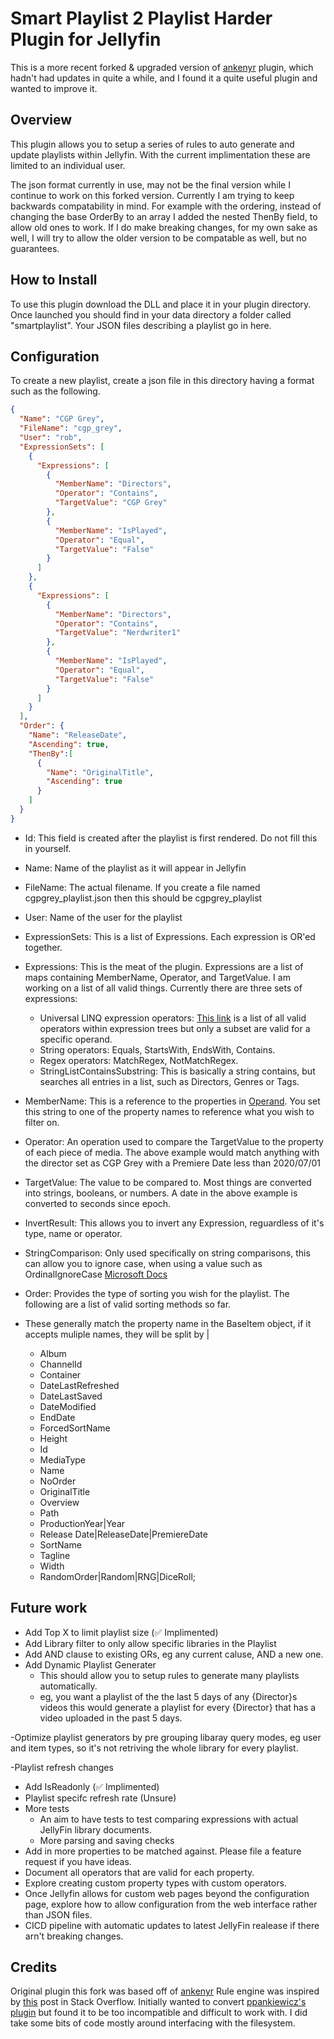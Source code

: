 # Smart Playlist 2 Playlist Harder Plugin for Jellyfin

This is a more recent forked & upgraded version of [ankenyr](https://github.com/ankenyr/jellyfin-smartplaylist-plugin) plugin, which hadn't had updates in quite a while, and I found it a quite useful plugin and wanted to improve it.


## Overview

This plugin allows you to setup a series of rules to auto generate and update playlists within Jellyfin.
With the current implimentation these are limited to an individual user.

The json format currently in use, may not be the final version while I continue to work on this forked version.
Currently I am trying to keep backwards compatability in mind. For example with the ordering, instead of changing the base OrderBy to an array I added the nested ThenBy field, to allow old ones to work.
If I do make breaking changes, for my own sake as well, I will try to allow the older version to be compatable as well, but no guarantees. 

## How to Install

To use this plugin download the DLL and place it in your plugin directory. Once launched you should find in your data directory a folder called "smartplaylist". Your JSON files describing a playlist go in here.

## Configuration

To create a new playlist, create a json file in this directory having a format such as the following.

```json
{
  "Name": "CGP Grey",
  "FileName": "cgp_grey",
  "User": "rob",
  "ExpressionSets": [
    {
      "Expressions": [
        {
          "MemberName": "Directors",
          "Operator": "Contains",
          "TargetValue": "CGP Grey"
        },
        {
          "MemberName": "IsPlayed",
          "Operator": "Equal",
          "TargetValue": "False"
        }
      ]
    },
    {
      "Expressions": [
        {
          "MemberName": "Directors",
          "Operator": "Contains",
          "TargetValue": "Nerdwriter1"
        },
        {
          "MemberName": "IsPlayed",
          "Operator": "Equal",
          "TargetValue": "False"
        }
      ]
    }
  ],
  "Order": {
    "Name": "ReleaseDate",
    "Ascending": true,
    "ThenBy":[
      {
        "Name": "OriginalTitle",
        "Ascending": true
      }
    ]
  }
}
```

- Id: This field is created after the playlist is first rendered. Do not fill this in yourself.
- Name: Name of the playlist as it will appear in Jellyfin
- FileName: The actual filename. If you create a file named cgpgrey_playlist.json then this should be cgpgrey_playlist
- User: Name of the user for the playlist
- ExpressionSets: This is a list of Expressions. Each expression is OR'ed together.
- Expressions: This is the meat of the plugin. Expressions are a list of maps containing MemberName, Operator, and TargetValue. I am working on a list of all valid things. Currently there are three sets of expressions:

  - Universal LINQ expression operators: [This link](https://docs.microsoft.com/en-us/dotnet/api/system.linq.expressions.expressiontype?redirectedfrom=MSDN&view=net-6.0) is a list of all valid operators within expression trees but only a subset are valid for a specific operand.
  - String operators: Equals, StartsWith, EndsWith, Contains.
  - Regex operators: MatchRegex, NotMatchRegex.
  - StringListContainsSubstring: This is basically a string contains, but searches all entries in a list, such as Directors, Genres or Tags.

- MemberName: This is a reference to the properties in [Operand](https://github.com/ankenyr/jellyfin-smartplaylist-plugin/blob/master/Jellyfin.Plugin.SmartPlaylist/QueryEngine/Operand.cs "Operand"). You set this string to one of the property names to reference what you wish to filter on.
- Operator: An operation used to compare the TargetValue to the property of each piece of media. The above example would match anything with the director set as CGP Grey with a Premiere Date less than 2020/07/01
- TargetValue: The value to be compared to. Most things are converted into strings, booleans, or numbers. A date in the above example is converted to seconds since epoch.
- InvertResult: This allows you to invert any Expression, reguardless of it's type, name or operator.
- StringComparison: Only used specifically on string comparisons, this can allow you to ignore case, when using a value such as OrdinalIgnoreCase [Microsoft Docs](https://learn.microsoft.com/en-us/dotnet/api/system.stringcomparer.ordinalignorecase?view=net-6.0)


- Order: Provides the type of sorting you wish for the playlist. The following are a list of valid sorting methods so far.
- These generally match the property name in the BaseItem object, if it accepts muliple names, they will  be split by |
  - Album
  - ChannelId
  - Container
  - DateLastRefreshed
  - DateLastSaved
  - DateModified
  - EndDate
  - ForcedSortName
  - Height
  - Id
  - MediaType
  - Name
  - NoOrder
  - OriginalTitle
  - Overview
  - Path
  - ProductionYear|Year
  - Release Date|ReleaseDate|PremiereDate
  - SortName
  - Tagline
  - Width
  - RandomOrder|Random|RNG|DiceRoll;

## Future work
- Add Top X to limit playlist size (✅ Implimented)
- Add Library filter to only allow specific libraries in the Playlist
- Add AND clause to existing ORs, eg any current caluse, AND a new one.
- Add Dynamic Playlist Generater
  - This should allow you to setup rules to generate many playlists automatically.
  - eg, you want a playlist of the the last 5 days of any {Director}s videos
    this would generate a playlist for every {Director} that has a video uploaded in the past 5 days.

-Optimize playlist generators by pre grouping libaray query modes, eg user and item types, so it's not retriving the whole library for every playlist.

-Playlist refresh changes
  - Add IsReadonly (✅ Implimented)
  - Playlist specifc refresh rate (Unsure)
- More tests
  - An aim to have tests to test comparing expressions with actual JellyFin library documents.
  - More parsing and saving checks
- Add in more properties to be matched against. Please file a feature request if you have ideas.
- Document all operators that are valid for each property.
- Explore creating custom property types with custom operators.
- Once Jellyfin allows for custom web pages beyond the configuration page, explore how to allow configuration from the web interface rather than JSON files.
- CICD pipeline with automatic updates to latest JellyFin realease if there arn't breaking changes.

## Credits

Original plugin this fork was based off of [ankenyr](https://github.com/ankenyr/jellyfin-smartplaylist-plugin)
Rule engine was inspired by [this](https://stackoverflow.com/questions/6488034/how-to-implement-a-rule-engine "this") post in Stack Overflow.
Initially wanted to convert [ppankiewicz's plugin](https://github.com/ppankiewicz/Emby.SmartPlaylist.Plugin "ppankiewicz's plugin") but found it to be too incompatible and difficult to work with. I did take some bits of code mostly around interfacing with the filesystem.
